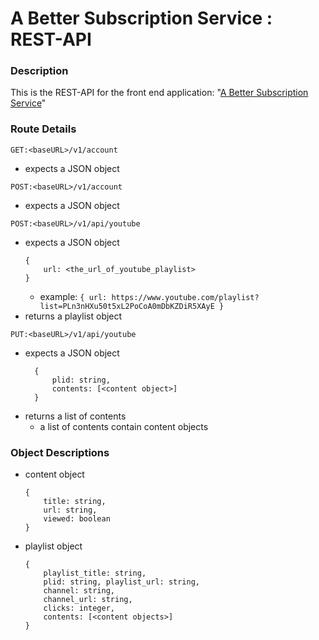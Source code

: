 # A Better Subscription Service : REST-API

### Description
This is the REST-API for the front end application: "[A Better Subscription Service](https://github.com/chizuo/ABS-Browser-App)"

### Route Details
`GET:<baseURL>/v1/account`
- expects a JSON object

`POST:<baseURL>/v1/account`
- expects a JSON object

`POST:<baseURL>/v1/api/youtube`
- expects a JSON object 
    ```
    { 
        url: <the_url_of_youtube_playlist>
    }
    ```
  - example: `{ url: https://www.youtube.com/playlist?list=PLn3nHXu50t5xL2PoCoA0mDbKZDiR5XAyE }`
- returns a playlist object

`PUT:<baseURL>/v1/api/youtube`
- expects a JSON object
  ```
    { 
        plid: string, 
        contents: [<content object>]
    }
  ```
- returns a list of contents
  - a list of contents contain content objects 

### Object Descriptions
- content object
    ```
    {
        title: string,
        url: string,
        viewed: boolean
    }
    ```
- playlist object
    ```
    { 
        playlist_title: string, 
        plid: string, playlist_url: string, 
        channel: string, 
        channel_url: string, 
        clicks: integer, 
        contents: [<content objects>] 
    }
    ```
